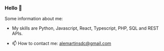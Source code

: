 ### Hello 👋

Some information about me:

- My skills are Python, Javascript, React, Typescript, PHP,
  SQL and REST APIs.
  
- 📫 How to contact me: alemartinsdc@gmail.com

